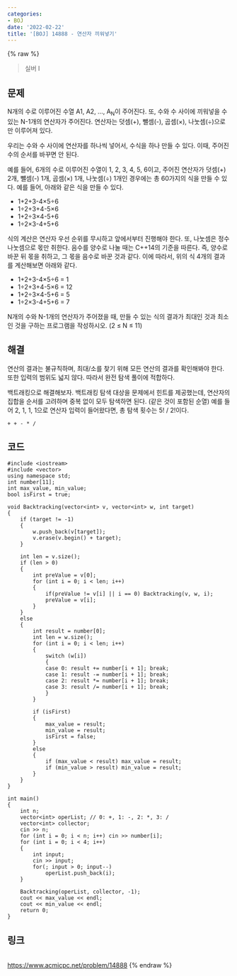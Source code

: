 ```yaml
---
categories:
- BOJ
date: '2022-02-22'
title: '[BOJ] 14888 - 연산자 끼워넣기'
---
```


{% raw %}
>실버 I

## 문제

N개의 수로 이루어진 수열 A1, A2, ..., A<sub>N</sub>이 주어진다. 또, 수와 수 사이에 끼워넣을 수 있는 N-1개의 연산자가 주어진다. 연산자는 덧셈(+), 뺄셈(-), 곱셈(×), 나눗셈(÷)으로만 이루어져 있다.

우리는 수와 수 사이에 연산자를 하나씩 넣어서, 수식을 하나 만들 수 있다. 이때, 주어진 수의 순서를 바꾸면 안 된다.

예를 들어, 6개의 수로 이루어진 수열이 1, 2, 3, 4, 5, 6이고, 주어진 연산자가 덧셈(+) 2개, 뺄셈(-) 1개, 곱셈(×) 1개, 나눗셈(÷) 1개인 경우에는 총 60가지의 식을 만들 수 있다. 예를 들어, 아래와 같은 식을 만들 수 있다.

-   1+2+3-4×5÷6
-   1÷2+3+4-5×6
-   1+2÷3×4-5+6
-   1÷2×3-4+5+6

식의 계산은 연산자 우선 순위를 무시하고 앞에서부터 진행해야 한다. 또, 나눗셈은 정수 나눗셈으로 몫만 취한다. 음수를 양수로 나눌 때는 C++14의 기준을 따른다. 즉, 양수로 바꾼 뒤 몫을 취하고, 그 몫을 음수로 바꾼 것과 같다. 이에 따라서, 위의 식 4개의 결과를 계산해보면 아래와 같다.

-   1+2+3-4×5÷6 = 1
-   1÷2+3+4-5×6 = 12
-   1+2÷3×4-5+6 = 5
-   1÷2×3-4+5+6 = 7

N개의 수와 N-1개의 연산자가 주어졌을 때, 만들 수 있는 식의 결과가 최대인 것과 최소인 것을 구하는 프로그램을 작성하시오. (2 ≤ N ≤ 11)

##  해결
연산의 결과는 불규칙하며, 최대/소를 찾기 위해 모든 연산의 결과를 확인해봐야 한다. 또한 입력의 범위도 넓지 않다. 따라서 완전 탐색 풀이에 적합하다.

백트래킹으로 해결해보자. 백트래킹 탐색 대상을 문제에서 힌트를 제공했는데, 연산자의 집합을 순서를 고려하며 중복 없이 모두 탐색하면 된다. (같은 것이 포함된 순열) 예를 들어 2, 1, 1, 1으로 연산자 입력이 들어왔다면, 총 탐색 횟수는 5! / 2!이다.
```
+ + - * /
```

## 코드
```
#include <iostream>
#include <vector>
using namespace std;
int number[11];
int max_value, min_value;
bool isFirst = true;

void Backtracking(vector<int> v, vector<int> w, int target)
{
	if (target != -1)
	{
		w.push_back(v[target]);
		v.erase(v.begin() + target);
	}

	int len = v.size();
	if (len > 0)
	{
		int preValue = v[0];
		for (int i = 0; i < len; i++)
		{
			if(preValue != v[i] || i == 0) Backtracking(v, w, i);
			preValue = v[i];
		}
	}
	else
	{
		int result = number[0];
		int len = w.size();
		for (int i = 0; i < len; i++)
		{
			switch (w[i])
			{
			case 0: result += number[i + 1]; break;
			case 1: result -= number[i + 1]; break;
			case 2: result *= number[i + 1]; break;
			case 3: result /= number[i + 1]; break;
			}
		}

		if (isFirst)
		{
			max_value = result;
			min_value = result;
			isFirst = false;
		}
		else
		{
			if (max_value < result) max_value = result;
			if (min_value > result) min_value = result;
		}
	}
}

int main()
{
	int n;
	vector<int> operList; // 0: +, 1: -, 2: *, 3: /
	vector<int> collector;
	cin >> n;
	for (int i = 0; i < n; i++) cin >> number[i];
	for (int i = 0; i < 4; i++)
	{
		int input;
		cin >> input;
		for(; input > 0; input--)
			operList.push_back(i);
	}

	Backtracking(operList, collector, -1);
	cout << max_value << endl;
	cout << min_value << endl;
	return 0;
}
```

## 링크
<br>https://www.acmicpc.net/problem/14888
{% endraw %}